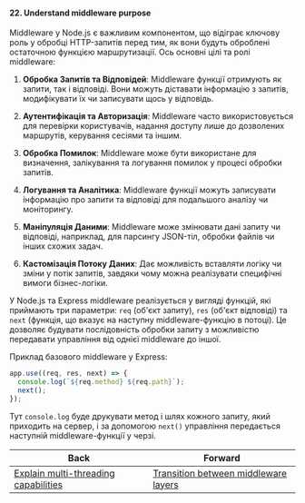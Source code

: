 #### 22. Understand middleware purpose

Middleware у Node.js є важливим компонентом, що відіграє ключову роль у обробці HTTP-запитів перед тим, як вони будуть оброблені остаточною функцією маршрутизації. Ось основні цілі та ролі middleware:

1. **Обробка Запитів та Відповідей**: Middleware функції отримують як запити, так і відповіді. Вони можуть діставати інформацію з запитів, модифікувати їх чи записувати щось у відповідь.

2. **Аутентифікація та Авторизація**: Middleware часто використовується для перевірки користувачів, надання доступу лише до дозволених маршрутів, керування сесіями та іншим.

3. **Обробка Помилок**: Middleware може бути використане для визначення, залікування та логування помилок у процесі обробки запитів.

4. **Логування та Аналітика**: Middleware функції можуть записувати інформацію про запити та відповіді для подальшого аналізу чи моніторингу.

5. **Маніпуляція Даними**: Middleware може змінювати дані запиту чи відповіді, наприклад, для парсингу JSON-тіл, обробки файлів чи інших схожих задач.

6. **Кастомізація Потоку Даних**: Дає можливість вставляти логіку чи зміни у потік запитів, завдяки чому можна реалізувати специфічні вимоги бізнес-логіки.

У Node.js та Express middleware реалізується у вигляді функцій, які приймають три параметри: `req` (об'єкт запиту), `res` (об'єкт відповіді) та `next` (функція, що вказує на наступну middleware-функцію в потоці). Це дозволяє будувати послідовність обробки запиту з можливістю передавати управління від однієї middleware до іншої. 

Приклад базового middleware у Express:

```javascript
app.use((req, res, next) => {
  console.log(`${req.method} ${req.path}`);
  next();
});
```

Тут `console.log` буде друкувати метод і шлях кожного запиту, який приходить на сервер, і за допомогою `next()` управління передається наступній middleware-функції у черзі.

| Back | Forward |
|---|---|
| [Explain multi-threading capabilities](/ua/junior/nodejs/explain-multithreading-capabilities.md)  | [Transition between middleware layers](/ua/junior/nodejs/transition-between-middleware-layers.md) |